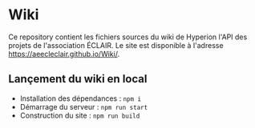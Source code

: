 # Wiki

Ce repository contient les fichiers sources du wiki de Hyperion l'API des projets de l'association ÉCLAIR. Le site est disponible à l'adresse https://aeecleclair.github.io/Wiki/.

## Lançement du wiki en local

* Installation des dépendances : `npm i`
* Démarrage du serveur : `npm run start`
* Construction du site : `npm run build`
